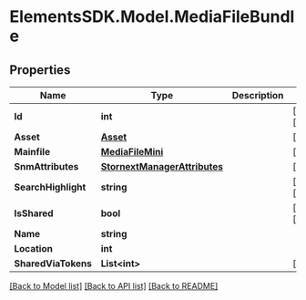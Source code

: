 # ElementsSDK.Model.MediaFileBundle

## Properties

Name | Type | Description | Notes
------------ | ------------- | ------------- | -------------
**Id** | **int** |  | [optional] [readonly] 
**Asset** | [**Asset**](Asset.md) |  | [optional] 
**Mainfile** | [**MediaFileMini**](MediaFileMini.md) |  | [optional] 
**SnmAttributes** | [**StornextManagerAttributes**](StornextManagerAttributes.md) |  | [optional] 
**SearchHighlight** | **string** |  | [optional] [readonly] 
**IsShared** | **bool** |  | [optional] [readonly] 
**Name** | **string** |  | 
**Location** | **int** |  | 
**SharedViaTokens** | **List&lt;int&gt;** |  | [optional] 

[[Back to Model list]](../README.md#documentation-for-models) [[Back to API list]](../README.md#documentation-for-api-endpoints) [[Back to README]](../README.md)

